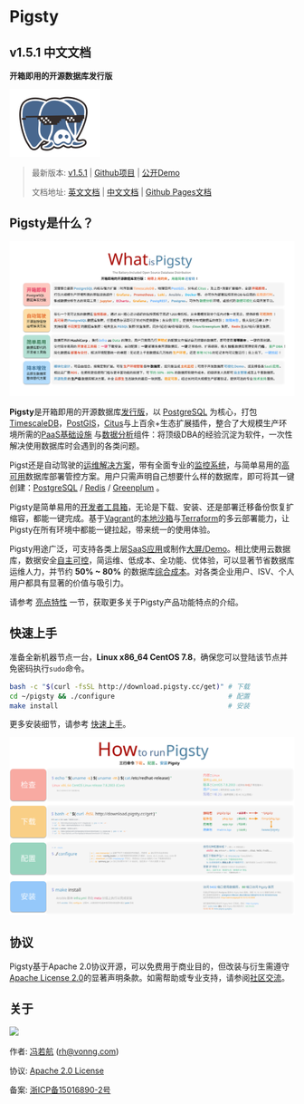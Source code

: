 # Pigsty

## v1.5.1 中文文档

**开箱即用的开源数据库发行版**

[![logo](../_media/icon.svg)](/)

> 最新版本: [v1.5.1](https://github.com/Vonng/pigsty/releases/tag/v1.5.1)  |  [Github项目](https://github.com/Vonng/pigsty) | [公开Demo](http://home.pigsty.cc)
>
> 文档地址: [英文文档](https://pigsty.cc/en/) | [中文文档](https://pigsty.cc/zh/) | [Github Pages文档](https://vonng.github.io/pigsty/#/)



## Pigsty是什么？

[![](../_media/WHAT_ZH.svg)](s-feature.md)

**Pigsty**是开箱即用的开源数据库[发行版](s-feature.md#PostgreSQL数据库发行版)，以 [PostgreSQL](https://www.postgresql.org/) 为核心，打包[TimescaleDB](https://www.timescale.com/)，[PostGIS](https://postgis.net/)，[Citus](https://www.citusdata.com/)与上百余+生态扩展插件，整合了大规模生产环境所需的[PaaS基础设施](c-infra.md#基础设施) 与[数据分析](s-feature.md#数据分析与可视化应用)组件：将顶级DBA的经验沉淀为软件，一次性解决使用数据库时会遇到的各类问题。

Pigst还是自动驾驶的[运维解决方案](s-feature.md#智能监控管控运维解决方案)，带有全面专业的[监控系统](s-feature.md#极致入微可观测)，与简单易用的[高可用](s-feature.md#自动驾驶高可用)数据库部署管控方案。用户只需声明自己想要什么样的数据库，即可将其一键创建：[PostgreSQL](c-pgsql.md) / [Redis](c-redis.md) / [Greenplum](d-matrixdb.md) 。

Pigsty是简单易用的[开发者工具箱](s-feature.md#数据库即代码开发者工具箱)，无论是下载、安装、还是部署迁移备份恢复扩缩容，都能一键完成。基于[Vagrant](d-sandbox.md#Vagrant)的[本地沙箱](d-sandbox.md)与[Terraform](d-sandbox.md#terraform)的多云部署能力，让Pigsty在所有环境中都能一键拉起，带来统一的使用体验。

Pigsty用途广泛，可支持各类上层[SaaS应用](s-feature.md#SaaS软件应用)或制作[大屏/Demo](s-feature.md#数据分析与可视化应用)。相比使用云数据库，数据安全[自主可控](s-feature.md#自主可控)，简运维、低成本、全功能、优体验，可以显著节省数据库运维人力，并节约 **50% ~ 80%** 的数据库[综合成本](s-feature.md#降本增效)。对各类企业用户、ISV、个人用户都具有显著的价值与吸引力。

请参考 [亮点特性](s-feature.md) 一节，获取更多关于Pigsty产品功能特点的介绍。




## 快速上手

准备全新机器节点一台，**Linux x86_64 CentOS 7.8**，确保您可以登陆该节点并免密码执行`sudo`命令。

```bash
bash -c "$(curl -fsSL http://download.pigsty.cc/get)" # 下载
cd ~/pigsty && ./configure                            # 配置
make install                                          # 安装
```

更多安装细节，请参考 [快速上手](s-install.md)。

[![](../_media/HOW_ZH.svg)](s-install.md)




## 协议

Pigsty基于Apache 2.0协议开源，可以免费用于商业目的，但改装与衍生需遵守[Apache License 2.0](https://raw.githubusercontent.com/Vonng/pigsty/master/LICENSE)的显著声明条款。如需帮助或专业支持，请参阅[社区交流](community.md)。



## 关于

[![](https://star-history.com/#vonng/pigsty&Date)](https://github.com/Vonng/pigsty)

作者: [冯若航](https://vonng.com/en/) ([rh@vonng.com](mailto:rh@vonng.com))

协议: [Apache 2.0 License](https://github.com/Vonng/Capslock/blob/master/LICENSE)

备案: [浙ICP备15016890-2号](https://beian.miit.gov.cn/)

